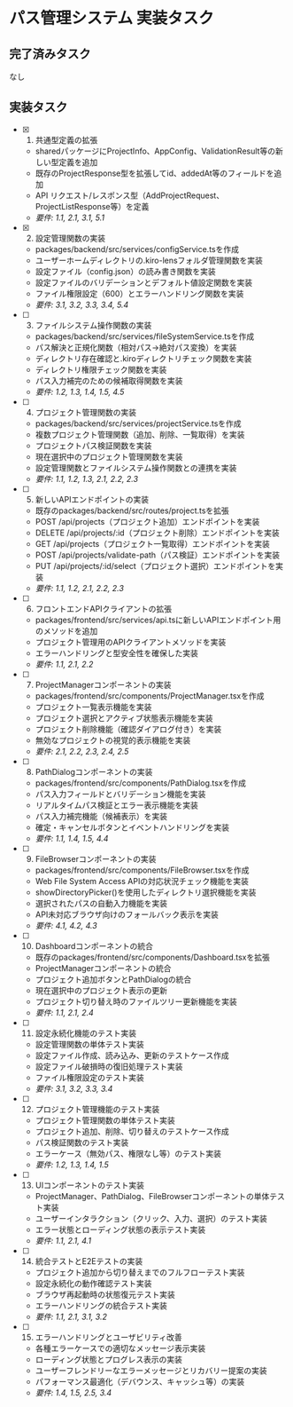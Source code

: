 # パス管理システム 実装タスク

## 完了済みタスク

なし

## 実装タスク

- [x] 1. 共通型定義の拡張
  - sharedパッケージにProjectInfo、AppConfig、ValidationResult等の新しい型定義を追加
  - 既存のProjectResponse型を拡張してid、addedAt等のフィールドを追加
  - API リクエスト/レスポンス型（AddProjectRequest、ProjectListResponse等）を定義
  - _要件: 1.1, 2.1, 3.1, 5.1_

- [x] 2. 設定管理関数の実装
  - packages/backend/src/services/configService.tsを作成
  - ユーザーホームディレクトリの.kiro-lensフォルダ管理関数を実装
  - 設定ファイル（config.json）の読み書き関数を実装
  - 設定ファイルのバリデーションとデフォルト値設定関数を実装
  - ファイル権限設定（600）とエラーハンドリング関数を実装
  - _要件: 3.1, 3.2, 3.3, 3.4, 5.4_

- [ ] 3. ファイルシステム操作関数の実装
  - packages/backend/src/services/fileSystemService.tsを作成
  - パス解決と正規化関数（相対パス→絶対パス変換）を実装
  - ディレクトリ存在確認と.kiroディレクトリチェック関数を実装
  - ディレクトリ権限チェック関数を実装
  - パス入力補完のための候補取得関数を実装
  - _要件: 1.2, 1.3, 1.4, 1.5, 4.5_

- [ ] 4. プロジェクト管理関数の実装
  - packages/backend/src/services/projectService.tsを作成
  - 複数プロジェクト管理関数（追加、削除、一覧取得）を実装
  - プロジェクトパス検証関数を実装
  - 現在選択中のプロジェクト管理関数を実装
  - 設定管理関数とファイルシステム操作関数との連携を実装
  - _要件: 1.1, 1.2, 1.3, 2.1, 2.2, 2.3_

- [ ] 5. 新しいAPIエンドポイントの実装
  - 既存のpackages/backend/src/routes/project.tsを拡張
  - POST /api/projects（プロジェクト追加）エンドポイントを実装
  - DELETE /api/projects/:id（プロジェクト削除）エンドポイントを実装
  - GET /api/projects（プロジェクト一覧取得）エンドポイントを実装
  - POST /api/projects/validate-path（パス検証）エンドポイントを実装
  - PUT /api/projects/:id/select（プロジェクト選択）エンドポイントを実装
  - _要件: 1.1, 1.2, 2.1, 2.2, 2.3_

- [ ] 6. フロントエンドAPIクライアントの拡張
  - packages/frontend/src/services/api.tsに新しいAPIエンドポイント用のメソッドを追加
  - プロジェクト管理用のAPIクライアントメソッドを実装
  - エラーハンドリングと型安全性を確保した実装
  - _要件: 1.1, 2.1, 2.2_

- [ ] 7. ProjectManagerコンポーネントの実装
  - packages/frontend/src/components/ProjectManager.tsxを作成
  - プロジェクト一覧表示機能を実装
  - プロジェクト選択とアクティブ状態表示機能を実装
  - プロジェクト削除機能（確認ダイアログ付き）を実装
  - 無効なプロジェクトの視覚的表示機能を実装
  - _要件: 2.1, 2.2, 2.3, 2.4, 2.5_

- [ ] 8. PathDialogコンポーネントの実装
  - packages/frontend/src/components/PathDialog.tsxを作成
  - パス入力フィールドとバリデーション機能を実装
  - リアルタイムパス検証とエラー表示機能を実装
  - パス入力補完機能（候補表示）を実装
  - 確定・キャンセルボタンとイベントハンドリングを実装
  - _要件: 1.1, 1.4, 1.5, 4.4_

- [ ] 9. FileBrowserコンポーネントの実装
  - packages/frontend/src/components/FileBrowser.tsxを作成
  - Web File System Access APIの対応状況チェック機能を実装
  - showDirectoryPicker()を使用したディレクトリ選択機能を実装
  - 選択されたパスの自動入力機能を実装
  - API未対応ブラウザ向けのフォールバック表示を実装
  - _要件: 4.1, 4.2, 4.3_

- [ ] 10. Dashboardコンポーネントの統合
  - 既存のpackages/frontend/src/components/Dashboard.tsxを拡張
  - ProjectManagerコンポーネントの統合
  - プロジェクト追加ボタンとPathDialogの統合
  - 現在選択中のプロジェクト表示の更新
  - プロジェクト切り替え時のファイルツリー更新機能を実装
  - _要件: 1.1, 2.1, 2.4_

- [ ] 11. 設定永続化機能のテスト実装
  - 設定管理関数の単体テスト実装
  - 設定ファイル作成、読み込み、更新のテストケース作成
  - 設定ファイル破損時の復旧処理テスト実装
  - ファイル権限設定のテスト実装
  - _要件: 3.1, 3.2, 3.3, 3.4_

- [ ] 12. プロジェクト管理機能のテスト実装
  - プロジェクト管理関数の単体テスト実装
  - プロジェクト追加、削除、切り替えのテストケース作成
  - パス検証関数のテスト実装
  - エラーケース（無効パス、権限なし等）のテスト実装
  - _要件: 1.2, 1.3, 1.4, 1.5_

- [ ] 13. UIコンポーネントのテスト実装
  - ProjectManager、PathDialog、FileBrowserコンポーネントの単体テスト実装
  - ユーザーインタラクション（クリック、入力、選択）のテスト実装
  - エラー状態とローディング状態の表示テスト実装
  - _要件: 1.1, 2.1, 4.1_

- [ ] 14. 統合テストとE2Eテストの実装
  - プロジェクト追加から切り替えまでのフルフローテスト実装
  - 設定永続化の動作確認テスト実装
  - ブラウザ再起動時の状態復元テスト実装
  - エラーハンドリングの統合テスト実装
  - _要件: 1.1, 2.1, 3.1, 3.2_

- [ ] 15. エラーハンドリングとユーザビリティ改善
  - 各種エラーケースでの適切なメッセージ表示実装
  - ローディング状態とプログレス表示の実装
  - ユーザーフレンドリーなエラーメッセージとリカバリー提案の実装
  - パフォーマンス最適化（デバウンス、キャッシュ等）の実装
  - _要件: 1.4, 1.5, 2.5, 3.4_
